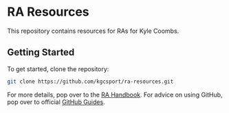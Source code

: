 # RA Resources

This repository contains resources for RAs for Kyle Coombs. 

## Getting Started

To get started, clone the repository:

```bash
git clone https://github.com/kgcsport/ra-resources.git
```

For more details, pop over to the [RA Handbook](ra-handbook.md). For advice on using GitHub, pop over to official [GitHub Guides](https://guides.github.com/).